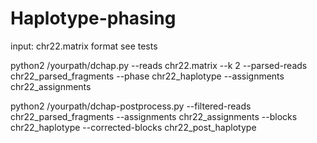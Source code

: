 # Haplotype-phasing

input: chr22.matrix format see tests


python2 /yourpath/dchap.py  --reads chr22.matrix --k 2 --parsed-reads chr22_parsed_fragments --phase chr22_haplotype --assignments chr22_assignments

python2 /yourpath/dchap-postprocess.py --filtered-reads chr22_parsed_fragments --assignments chr22_assignments --blocks chr22_haplotype --corrected-blocks chr22_post_haplotype
